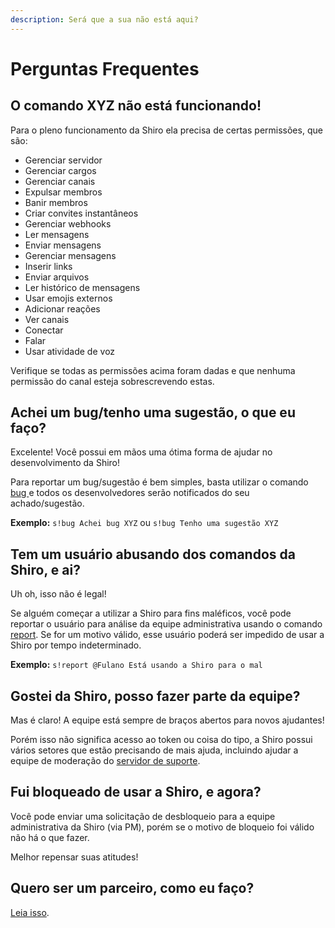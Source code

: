 ```yaml
---
description: Será que a sua não está aqui?
---
```


# Perguntas Frequentes

## O comando XYZ não está funcionando!

Para o pleno funcionamento da Shiro ela precisa de certas permissões, que são:

* Gerenciar servidor
* Gerenciar cargos
* Gerenciar canais
* Expulsar membros
* Banir membros
* Criar convites instantâneos
* Gerenciar webhooks
* Ler mensagens
* Enviar mensagens
* Gerenciar mensagens
* Inserir links
* Enviar arquivos
* Ler histórico de mensagens
* Usar emojis externos
* Adicionar reações
* Ver canais
* Conectar
* Falar
* Usar atividade de voz

Verifique se todas as permissões acima foram dadas e que nenhuma permissão do canal esteja sobrescrevendo estas.

## Achei um bug/tenho uma sugestão, o que eu faço?

Excelente! Você possui em mãos uma ótima forma de ajudar no desenvolvimento da Shiro!

Para reportar um bug/sugestão é bem simples, basta utilizar o comando [bug ](../guia/meus-comandos/informacao/bug.md)e todos os desenvolvedores serão notificados do seu achado/sugestão.

**Exemplo:** `s!bug Achei bug XYZ` ou `s!bug Tenho uma sugestão XYZ`

## Tem um usuário abusando dos comandos da Shiro, e ai?

Uh oh, isso não é legal! 

Se alguém começar a utilizar a Shiro para fins maléficos, você pode reportar o usuário para análise da equipe administrativa usando o comando [report](../guia/meus-comandos/informacao/report.md). Se for um motivo válido, esse usuário poderá ser impedido de usar a Shiro por tempo indeterminado.

**Exemplo:** `s!report @Fulano Está usando a Shiro para o mal`

## Gostei da Shiro, posso fazer parte da equipe?

Mas é claro! A equipe está sempre de braços abertos para novos ajudantes!

Porém isso não significa acesso ao token ou coisa do tipo, a Shiro possui vários setores que estão precisando de mais ajuda, incluindo ajudar a equipe de moderação do [servidor de suporte](https://discord.gg/9sgkzna).

## Fui bloqueado de usar a Shiro, e agora?

Você pode enviar uma solicitação de desbloqueio para a equipe administrativa da Shiro \(via PM\), porém se o motivo de bloqueio foi válido não há o que fazer.

Melhor repensar suas atitudes!

## Quero ser um parceiro, como eu faço?

[Leia isso](../#seja-um-parceiro).

